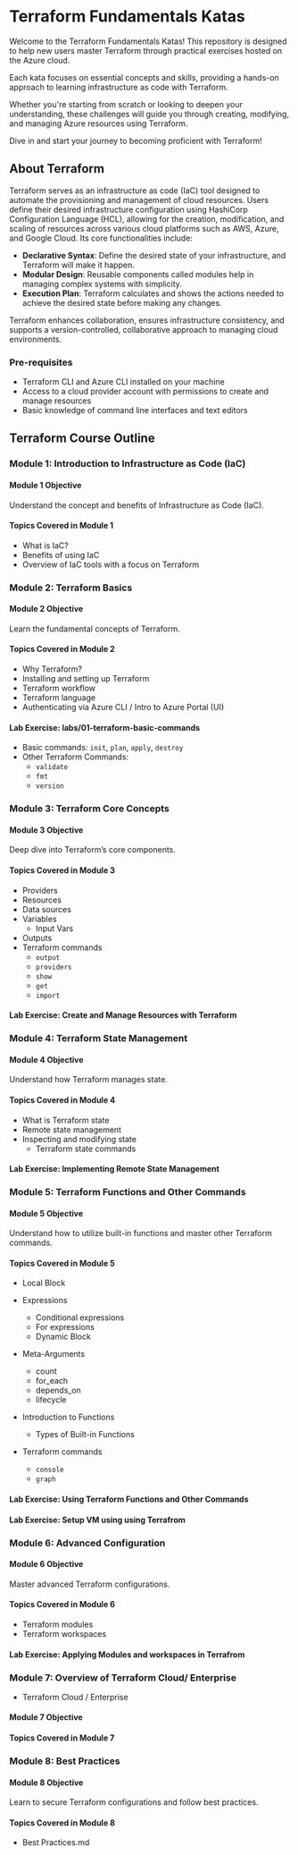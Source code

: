 # Terraform Fundamentals Katas

Welcome to the Terraform Fundamentals Katas! This repository is designed to help new users master Terraform through practical exercises hosted on the Azure cloud.

Each kata focuses on essential concepts and skills, providing a hands-on approach to learning infrastructure as code with Terraform.

Whether you're starting from scratch or looking to deepen your understanding, these challenges will guide you through creating, modifying, and managing Azure resources using Terraform.

Dive in and start your journey to becoming proficient with Terraform!

## About Terraform

Terraform serves as an infrastructure as code (IaC) tool designed to automate the provisioning and management of cloud resources. Users define their desired infrastructure configuration using HashiCorp Configuration Language (HCL), allowing for the creation, modification, and scaling of resources across various cloud platforms such as AWS, Azure, and Google Cloud. Its core functionalities include:

- **Declarative Syntax**: Define the desired state of your infrastructure, and Terraform will make it happen.
- **Modular Design**: Reusable components called modules help in managing complex systems with simplicity.
- **Execution Plan**: Terraform calculates and shows the actions needed to achieve the desired state before making any changes.

Terraform enhances collaboration, ensures infrastructure consistency, and supports a version-controlled, collaborative approach to managing cloud environments.

### Pre-requisites

- Terraform CLI and Azure CLI installed on your machine
- Access to a cloud provider account with permissions to create and manage resources
- Basic knowledge of command line interfaces and text editors

## Terraform Course Outline

### Module 1: Introduction to Infrastructure as Code (IaC)

#### Module 1 Objective

Understand the concept and benefits of Infrastructure as Code (IaC).

#### Topics Covered in Module 1

- What is IaC?
- Benefits of using IaC
- Overview of IaC tools with a focus on Terraform

### Module 2: Terraform Basics

#### Module 2 Objective

Learn the fundamental concepts of Terraform.

#### Topics Covered in Module 2

- Why Terraform?
- Installing and setting up Terraform
- Terraform workflow
- Terraform language
- Authenticating via Azure CLI / Intro to Azure Portal (UI)

#### Lab Exercise: labs/01-terraform-basic-commands

- Basic commands: `init`, `plan`, `apply`, `destroy`
- Other Terraform Commands:
  - `validate`
  - `fmt`
  - `version`

### Module 3: Terraform Core Concepts

#### Module 3 Objective

Deep dive into Terraform’s core components.

#### Topics Covered in Module 3

- Providers
- Resources
- Data sources
- Variables
  - Input Vars
- Outputs
- Terraform commands
  - `output`
  - `providers`
  - `show`
  - `get`
  - `import`

#### Lab Exercise: Create and Manage Resources with Terraform

### Module 4: Terraform State Management

#### Module 4 Objective

Understand how Terraform manages state.

#### Topics Covered in Module 4

- What is Terraform state
- Remote state management
- Inspecting and modifying state
  - Terraform state commands

#### Lab Exercise: Implementing Remote State Management

### Module 5: Terraform Functions and Other Commands

#### Module 5 Objective

Understand how to utilize built-in functions and master other Terraform commands.

#### Topics Covered in Module 5

- Local Block
- Expressions
  - Conditional expressions
  - For expressions
  - Dynamic Block
- Meta-Arguments
  - count
  - for_each
  - depends_on
  - lifecycle
- Introduction to Functions
  - Types of Built-in Functions

- Terraform commands
  - `console`
  - `graph`

#### Lab Exercise: Using Terraform Functions and Other Commands

#### Lab Exercise: Setup VM using using Terrafrom

### Module 6: Advanced Configuration

#### Module 6 Objective

Master advanced Terraform configurations.

#### Topics Covered in Module 6

- Terraform modules
- Terraform workspaces

#### Lab Exercise: Applying Modules and workspaces in Terrafrom

### Module 7: Overview of Terraform Cloud/ Enterprise

- Terraform Cloud / Enterprise

#### Module 7 Objective

#### Topics Covered in Module 7

### Module 8: Best Practices

#### Module 8 Objective

Learn to secure Terraform configurations and follow best practices.

#### Topics Covered in Module 8

- Best Practices.md
